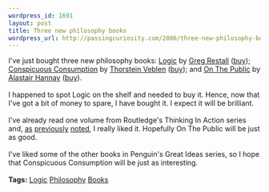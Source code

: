 ```yaml
--- 
wordpress_id: 1691
layout: post
title: Three new philosophy books
wordpress_url: http://passingcuriosity.com/2006/three-new-philosophy-books/
---
```

I've just bought three new philosophy books: <a class="title" href="http://consequently.org/logic/">Logic</a> by <a href="http://consequently.org/">Greg Restall</a> (<a href="http://isbn.nu/0415400686">buy</a>); <a class="title" href="http://www.penguin.co.uk/nf/Book/BookDisplay/0,,9780141023984,00.html">Conspicuous Consumption</a> by <a href="http://en.wikipedia.org/wiki/Thorstein_Veblen">Thorstein Veblen</a> (<a href="http://isbn.nu/0141023988">buy</a>); and <a class="title" href="http://www.routledge-ny.com/shopping_cart/products/product_detail.asp?isbn=0415327938">On The Public</a> by <a href="http://en.wikipedia.org/wiki/Alastair_Hannay">Alastair Hannay</a> (<a href="http://isbn.nu/0415327938">buy</a>).<br /><br />I happened to spot <span class="title">Logic</span> on the shelf and needed to buy it. Hence, now that I've got a bit of money to spare, I <emph>have</emph> bought it. I expect it will be brilliant.<br /><br />I've already read one volume from Routledge's <span class="title">Thinking In Action</span> series and, <a href="http://troacss.blogspot.com/2006/04/on-just-education.html">as</a> <a href="http://troacss.blogspot.com/2006/04/more-on-on-education.html">previously</a> <a href="http://troacss.blogspot.com/2006/04/final-post-on-on-education.html">noted</a>, I really liked it. Hopefully <span class="title">On The Public</span> will be just as good.<br /><br />I've liked some of the other books in Penguin's <span class="title">Great Ideas</span> series, so I hope that <span class="title">Conspicuous Consumption</span> will be just as interesting. <br /><br /><span class="tags"><strong>Tags:</strong> <a rel="tag" href="http:/del.icio.us/thsutton/logic">Logic</a> <a rel="tag" href="http:/del.icio.us/thsutton/philosophy">Philosophy</a> <a rel="tag" href="http:/del.icio.us/thsutton/books">Books</a></span>
